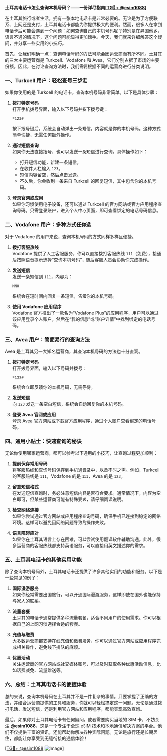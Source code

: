 **土耳其电话卡怎么查询本机号码？——一份详尽指南[[TG💪+ @esim1088](https://t.me/s/esim1088)]**

在土耳其旅行或者生活，拥有一张本地电话卡是非常必要的。无论是为了方便联系、上网还是支付，土耳其电话卡都能为你提供极大的便利。然而，很多人在拿到电话卡后可能会遇到一个问题：如何查询自己的本机号码呢？特别是在异国他乡，语言不通的情况下，这个问题可能显得更加棘手。今天，我们就来详细解答这个疑问，并分享一些实用的小技巧。

首先，让我们明确一点：查询电话号码的方法可能会因运营商而有所不同。土耳其的三大主要运营商是 Turkcell、Vodafone 和 Avea，它们分别占据了市场的主要份额。因此，在讨论查询方法时，我们需要根据不同的运营商进行分类说明。

### **一、Turkcell 用户：轻松查号三步走**

如果你使用的是 Turkcell 的电话卡，查询本机号码非常简单。以下是具体步骤：

1. **拨打特定号码**  
   打开手机拨号界面，输入以下号码并按下拨号键：
   ```
   *123#
   ```
   按下拨号键后，系统会自动弹出一条短信，内容就是你的本机号码。这种方式简单快捷，无需任何额外操作。

2. **通过短信查询**  
   如果你无法直接拨号，也可以发送一条短信进行查询。具体操作如下：
   - 打开短信功能，新建一条短信。
   - 在收件人栏输入 `123`。
   - 短信内容留空，然后点击发送。
   - 不久后，你会收到一条来自 Turkcell 的回复短信，其中包含你的本机号码。

3. **登录官网或应用**  
   如果你习惯使用电子设备，还可以通过 Turkcell 的官方网站或官方应用程序查询号码。只需登录账户，进入个人中心页面，即可查看绑定的电话号码信息。

### **二、Vodafone 用户：多种方式任你选**

对于 Vodafone 的用户来说，查询本机号码的方式同样多样且便捷。

1. **拨打客服热线**  
   Vodafone 提供了人工客服服务，你可以直接拨打客服热线 `111`（免费），接通后按照语音提示选择“查询本机号码”，随后客服人员会协助你完成操作。

2. **发送短信**  
   发送一条短信到 `111`，内容为：
   ```
   MNO
   ```
   系统会在短时间内回复一条短信，告知你的本机号码。

3. **使用 Vodafone 应用程序**  
   Vodafone 官方推出了一款名为“Vodafone Plus”的应用程序，用户可以通过该应用登录个人账户，然后在“我的信息”或“账户详情”中找到绑定的电话号码。

### **三、Avea 用户：简便易行的查询方法**

Avea 是土耳其另一大知名运营商，其查询本机号码的方法也十分直观。

1. **拨打特定号码**  
   打开拨号界面，输入以下号码并拨号：
   ```
   *123#
   ```
   系统会立即反馈你的本机号码，无需等待。

2. **发送短信**  
   向 `123` 发送一条空白短信，系统会自动回复你的本机号码。

3. **登录 Avea 官网或应用**  
   登录 Avea 官方网站或下载官方应用程序，通过个人账户查看绑定的电话号码。

### **四、通用小贴士：快速查询的秘诀**

无论你使用哪家运营商，都可以参考以下通用的小技巧，让查询过程更加顺利：

1. **提前保存常用号码**  
   将客服热线和查询号码保存到手机通讯录中，以备不时之需。例如，Turkcell 的客服热线是 `111`，Vodafone 的是 `111`，Avea 的是 `123`。

2. **留意短信格式**  
   在发送短信查询时，务必注意短信内容是否符合要求。通常情况下，内容为空白即可，但某些运营商可能有特殊要求，请仔细阅读说明。

3. **检查网络连接**  
   如果你尝试通过官方网站或应用程序查询号码，确保手机已连接到稳定的网络环境。这样可以避免因网络问题导致的操作失败。

4. **语言障碍应对**  
   如果你在土耳其语言上存在困难，可以尝试使用翻译软件辅助沟通。此外，很多运营商的客服热线都支持英语服务，可以直接用英文描述你的需求。

### **五、土耳其电话卡的其他实用功能**

除了查询本机号码外，土耳其电话卡还提供了许多其他实用的功能和服务。以下是一些常见的例子：

1. **国际漫游服务**  
   如果你经常需要出国旅行，可以开通国际漫游服务，这样即使在国外也能保持与家人的联系。

2. **流量套餐**  
   土耳其的电话卡通常提供多种流量套餐，适合不同用户的使用需求。你可以根据自己的上网习惯选择合适的套餐。

3. **充值与缴费**  
   大多数运营商都支持在线充值和缴费服务，你可以通过官方网站或应用程序完成相关操作，避免线下排队的麻烦。

4. **优惠活动**  
   关注运营商的官方网站或社交媒体账号，可以及时获取各种优惠活动信息，比如话费减免、流量赠送等。

### **六、总结：土耳其电话卡的便捷体验**

总的来说，查询本机号码在土耳其并不是一件复杂的事情。只要掌握了正确的方法，并结合运营商提供的工具和服务，你就可以轻松搞定这一问题。无论是通过拨打电话、发送短信，还是利用官方网站和应用程序，都能实现高效查询。

最后，如果你对土耳其电话卡有任何疑问，或者需要购买当地的 SIM 卡，不妨关注 **@esim1088**，这是一个专注于全球 eSIM 技术和本地通信解决方案的平台。他们不仅提供丰富的资讯，还能帮助你解决各种实际问题。无论是旅行还是长期居住，都能让你享受到无缝衔接的通信体验！

[[TG💪+ @esim1088](https://t.me/s/esim1088) ![Image](https://i.postimg.cc/4NQfJmqS/Snipaste-2025-05-13-00-14-12.png)]